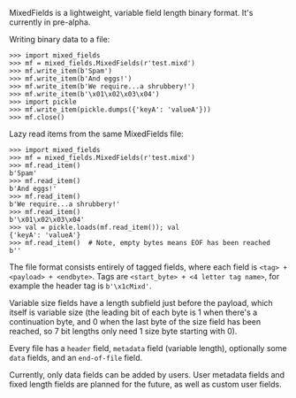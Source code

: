 MixedFields is a lightweight, variable field length binary format. It's currently in pre-alpha.

Writing binary data to a file:

```
>>> import mixed_fields
>>> mf = mixed_fields.MixedFields(r'test.mixd')
>>> mf.write_item(b'Spam')
>>> mf.write_item(b'And eggs!')
>>> mf.write_item(b'We require...a shrubbery!')
>>> mf.write_item(b'\x01\x02\x03\x04')
>>> import pickle
>>> mf.write_item(pickle.dumps({'keyA': 'valueA'}))
>>> mf.close()
```

Lazy read items from the same MixedFields file:

```
>>> import mixed_fields
>>> mf = mixed_fields.MixedFields(r'test.mixd')
>>> mf.read_item()
b'Spam'
>>> mf.read_item()
b'And eggs!'
>>> mf.read_item()
b'We require...a shrubbery!'
>>> mf.read_item()
b'\x01\x02\x03\x04'
>>> val = pickle.loads(mf.read_item()); val
{'keyA': 'valueA'}
>>> mf.read_item()  # Note, empty bytes means EOF has been reached
b''
```

The file format consists entirely of tagged fields, where each field is
`<tag> + <payload> + <endbyte>`. Tags are `<start_byte> + <4 letter tag name>`,
for example the header tag is `b'\x1cMixd'`.

Variable size fields have a length subfield just before the payload, which
itself is variable size (the leading bit of each byte is 1 when there's a
continuation byte, and 0 when the last byte of the size field has been reached,
so 7 bit lengths only need 1 size byte starting with 0).

Every file has a `header` field, `metadata` field (variable length), optionally
some `data` fields, and an `end-of-file` field.

Currently, only data fields can be added by users. User metadata fields and fixed
length fields are planned for the future, as well as custom user fields.
